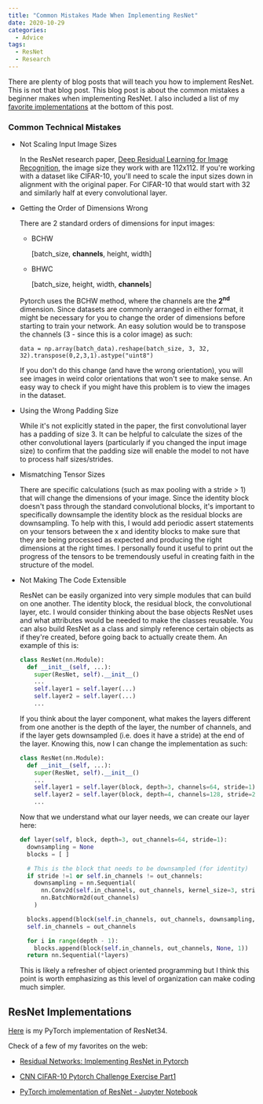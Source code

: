 ```yaml
---
title: "Common Mistakes Made When Implementing ResNet"
date: 2020-10-29
categories:
  - Advice
tags:
  - ResNet
  - Research
---
```


There are plenty of blog posts that will teach you how to implement ResNet. This is not that blog post. This blog post is about the common mistakes a beginner makes when implementing ResNet. I also included a list of my [favorite implementations](#resnet-implementations) at the bottom of this post.

### Common Technical Mistakes

- Not Scaling Input Image Sizes

  In the ResNet research paper, [Deep Residual Learning for Image Recognition](https://arxiv.org/pdf/1512.03385.pdf), the image size they work with are 112x112. If you're working with a dataset like CIFAR-10, you'll need to scale the input sizes down in alignment with the original paper. For CIFAR-10 that would start with 32 and similarly half at every convolutional layer.

- Getting the Order of Dimensions Wrong

  There are 2 standard orders of dimensions for input images:
  
  - BCHW

    [batch_size, **channels**, height, width]

  - BHWC

    [batch_size, height, width, **channels**]

  Pytorch uses the BCHW method, where the channels are the **2<sup>nd</sup>** dimension. Since datasets are commonly arranged in either format, it might be necessary for you to change the order of dimensions before starting to train your network. An easy solution would be to transpose the channels (3 - since this is a color image) as such:
  
  `data = np.array(batch_data).reshape(batch_size, 3, 32, 32).transpose(0,2,3,1).astype("uint8")`

  If you don't do this change (and have the wrong orientation), you will see images in weird color orientations that won't see to make sense. An easy way to check if you might have this problem is to view the images in the dataset.

- Using the Wrong Padding Size

  While it's not explicitly stated in the paper, the first convolutional layer has a padding of size 3. It can be helpful to calculate the sizes of the other convolutional layers (particularly if you changed the input image size) to confirm that the padding size will enable the model to not have to process half sizes/strides.

- Mismatching Tensor Sizes

  There are specific calculations (such as max pooling with a stride > 1) that will change the dimensions of your image. Since the identity block doesn't pass through the standard convolutional blocks, it's important to specifically downsample the identity block as the residual blocks are downsampling. To help with this, I would add periodic assert statements on your tensors between the x and identity blocks to make sure that they are being processed as expected and producing the right dimensions at the right times. I personally found it useful to print out the progress of the tensors to be tremendously useful in creating faith in the structure of the model.

- Not Making The Code Extensible

  ResNet can be easily organized into very simple modules that can build on one another. The identity block, the residual block, the convolutional layer, etc. I would consider thinking about the base objects ResNet uses and what attributes would be needed to make the classes reusable. You can also build ResNet as a class and simply reference certain objects as if they're created, before going back to actually create them. An example of this is:

  ```python
  class ResNet(nn.Module):
    def __init__(self, ...):
      super(ResNet, self).__init__()
      ...
      self.layer1 = self.layer(...)
      self.layer2 = self.layer(...)
      ...
  ```
  
  If you think about the layer component, what makes the layers different from one another is the depth of the layer, the number of channels, and if the layer gets downsampled (i.e. does it have a stride) at the end of the layer. Knowing this, now I can change the implementation as such:

  ```python
  class ResNet(nn.Module):
    def __init__(self, ...):
      super(ResNet, self).__init__()
      ...
      self.layer1 = self.layer(block, depth=3, channels=64, stride=1)
      self.layer2 = self.layer(block, depth=4, channels=128, stride=2)
      ...
  ```

  Now that we understand what our layer needs, we can create our layer here:

  ```python
  def layer(self, block, depth=3, out_channels=64, stride=1):
    downsampling = None
    blocks = [ ]

    # This is the block that needs to be downsampled (for identity)
    if stride !=1 or self.in_channels != out_channels:
      downsampling = nn.Sequential(
        nn.Conv2d(self.in_channels, out_channels, kernel_size=3, stride=stride, padding=1),
        nn.BatchNorm2d(out_channels)
      )

    blocks.append(block(self.in_channels, out_channels, downsampling, stride))
    self.in_channels = out_channels

    for i in range(depth - 1):
      blocks.append(block(self.in_channels, out_channels, None, 1))
    return nn.Sequential(*layers)
  ```

  This is likely a refresher of object oriented programming but I think this point is worth emphasizing as this level of organization can make coding much simpler.

## ResNet Implementations

[Here](https://github.com/JenniferShola/ml_implementations/tree/main/resnet) is my PyTorch implementation of ResNet34.

Check of a few of my favorites on the web:

- [Residual Networks: Implementing ResNet in Pytorch](https://towardsdatascience.com/residual-network-implementing-resnet-a7da63c7b278)

- [CNN CIFAR-10 Pytorch Challenge Exercise Part1](https://www.youtube.com/watch?v=wcQuJOZedlE&ab_channel=dannyiskandar)

- [PyTorch implementation of ResNet - Jupyter Notebook](http://www.pabloruizruiz10.com/resources/CNNs/ResNet-PyTorch.html)
